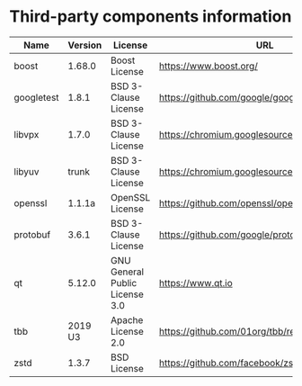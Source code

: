 Third-party components information
==================================

| Name       | Version   | License                               | URL                                             |
|------------|-----------|---------------------------------------|-------------------------------------------------|
| boost      | 1.68.0    | Boost License                         | https://www.boost.org/                          |
| googletest | 1.8.1     | BSD 3-Clause License                  | https://github.com/google/googletest/releases   |
| libvpx     | 1.7.0     | BSD 3-Clause License                  | https://chromium.googlesource.com/webm/libvpx   |
| libyuv     | trunk     | BSD 3-Clause License                  | https://chromium.googlesource.com/libyuv/libyuv |
| openssl    | 1.1.1a    | OpenSSL License                       | https://github.com/openssl/openssl/releases     |
| protobuf   | 3.6.1     | BSD 3-Clause License                  | https://github.com/google/protobuf/releases     |
| qt         | 5.12.0    | GNU General Public License 3.0        | https://www.qt.io                               |
| tbb        | 2019 U3   | Apache License 2.0                    | https://github.com/01org/tbb/releases           |
| zstd       | 1.3.7     | BSD License                           | https://github.com/facebook/zstd/releases       |

